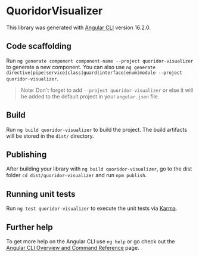 # QuoridorVisualizer

This library was generated with [Angular CLI](https://github.com/angular/angular-cli) version 16.2.0.

## Code scaffolding

Run `ng generate component component-name --project quoridor-visualizer` to generate a new component. You can also use `ng generate directive|pipe|service|class|guard|interface|enum|module --project quoridor-visualizer`.
> Note: Don't forget to add `--project quoridor-visualizer` or else it will be added to the default project in your `angular.json` file. 

## Build

Run `ng build quoridor-visualizer` to build the project. The build artifacts will be stored in the `dist/` directory.

## Publishing

After building your library with `ng build quoridor-visualizer`, go to the dist folder `cd dist/quoridor-visualizer` and run `npm publish`.

## Running unit tests

Run `ng test quoridor-visualizer` to execute the unit tests via [Karma](https://karma-runner.github.io).

## Further help

To get more help on the Angular CLI use `ng help` or go check out the [Angular CLI Overview and Command Reference](https://angular.io/cli) page.
